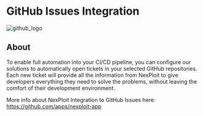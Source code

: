 # GitHub Issues Integration

![github_logo](https://github.githubassets.com/images/modules/logos_page/GitHub-Logo.png ':size=40%')



## About
To enable full automation into your CI/CD pipeline, you can configure our solutions to automatically open tickets in your selected GitHub repositories. Each new ticket will provide all the information from NexPloit to give developers everything they need to solve the problems, without leaving the comfort of their development environment.

More info about NexPloit Integration to GitHub Issues here: https://github.com/apps/nexploit-app

<!-- ## Connect A Jira Account
1. To connect your account go to https://nexploit.app/organization

![organization](../../media/organization-from-scans.png ':size=80%')


2. Scroll down to the **TICKET MANAGEMENT OPTIONS** section.

![ticket_management_integration](../../media/ticket-management-integration.png ':size=80%')


3. Click on **⋮** and then on **Settings** next to **Jira**

![jira_settings](media/jira-settings.png ':size=80%')


3. Fill out your **Jira Integration Details** and click on **Connect**

!> **Make sure the API token you use is for a <u>specific profile</u> (not Admin/Organization level API key), this is done for security purposes.**

![jira_integration_details](media/jira-integration-details.png ':size=80%')


## Add a Jira Repository To a Scan
When starting a **new scan**, you can select a **Jira Repository** to automatically add the scan findings into.

### Using The UI
1.  Selecting the repository can be done by clicking on **Additional settings**

![new_scan_additional_settings](../../media/new-scan-additional-settings.png ':size=80%')


2. Under Additional settings, scroll down and click on **Integrations**.

![new_scan_integrations](../../media/new-scan-integrations.png ':size=80%')


3. Select the relevant **Jira Repository** and scan away!

![new_scan_jira_integration](media/new-scan-jira-integration.png ':size=80%')


### Using The NeuraLegion API
When creating a new scan from an **API call**, make sure to add the Jira repository details with the **trackingSpace**  parameter, for example:
```bash
curl 'https://nexploit.app/api/v1/scans' \
-H 'Authorization: Api-Key YOUR_API_KEY' \
-H 'Content-Type: application/json' \
--data '{
  "name": "test",
  "discoveryTypes": [
    "crawler"
  ],
  "crawlerUrls": [
    "https://nexploit.app/login"
  ],
  "tests": [
    "jwt",
    "angular_csti"
  ],
  "trackingSpace":{
    "uri":"https://neuralegion-demo.atlassian.net/jira/software/projects/NEX/boards/1",
    "service":"jira",
    "id":"NEX",
    "name":"NexPloit"
  }
}'
```
?> More info can be found here: https://nexploit.app/api/v1/docs/#/Scans/ScanController.createScan

### Using The CLI Tool
When starting a scan using our CLI tool **nexploit-cli**, you can select a **Jira Repository** to add the finding to automatically as they are discovered. Just add the Jira repository details with the **--tracking-space** parameter, for example:
```bash
nexploit-cli scan:run \
  --name scan-name \
  --archive received-archive-id \
  --api-key my-jwt-authentication-token \
  --tracking-space https://neuralegion-demo.atlassian.net/jira/software/projects/NEX/boards/1 
```

?> More info can be found here:  https://www.npmjs.com/package/@neuralegion/nexploit-cli
 -->
